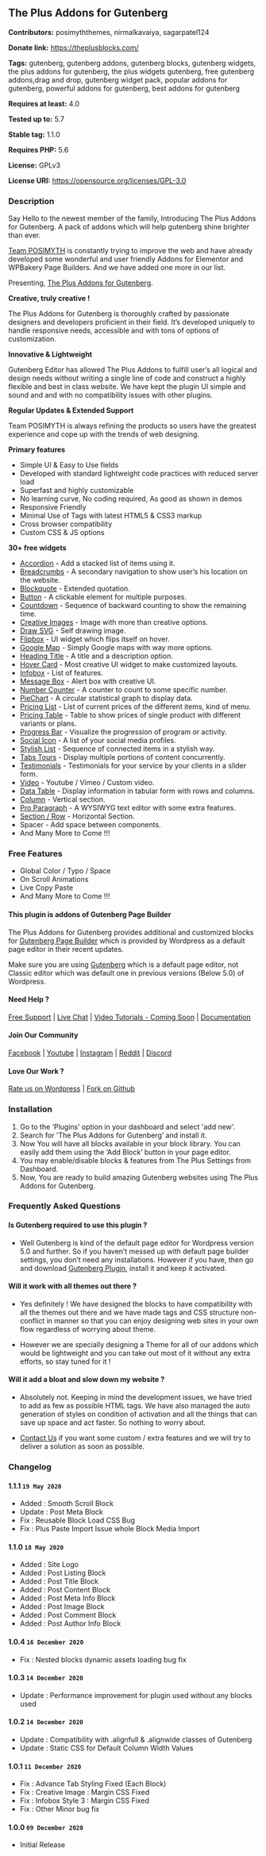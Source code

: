 ## The Plus Addons for Gutenberg

**Contributors:** posimyththemes, nirmalkavaiya, sagarpatel124

**Donate link:** https://theplusblocks.com/

**Tags:** gutenberg, gutenberg addons, gutenberg blocks, gutenberg widgets, the plus addons for gutenberg, the plus widgets gutenberg, free gutenberg addons,drag and drop, gutenberg widget pack, popular addons for gutenberg, powerful addons for gutenberg, best addons for gutenberg

**Requires at least:** 4.0

**Tested up to:** 5.7

**Stable tag:** 1.1.0

**Requires PHP:** 5.6

**License:** GPLv3

**License URI:** https://opensource.org/licenses/GPL-3.0

### Description

Say Hello to the newest member of the family, Introducing The Plus Addons for Gutenberg. A pack of addons which will help gutenberg shine brighter than ever.

[Team POSIMYTH](https://posimyth.com/) is constantly trying to improve the web and have already developed some wonderful and user friendly Addons for Elementor and WPBakery Page Builders. And we have added one more in our list. 

Presenting, [The Plus Addons for Gutenberg](https://theplusblocks.com/).

**Creative, truly creative !**

The Plus Addons for Gutenberg is thoroughly crafted by passionate designers and developers proficient in their field. It’s developed uniquely to handle responsive needs, accessible and with tons of options of customization.

**Innovative & Lightweight**

Gutenberg Editor has allowed The Plus Addons to fulfill user’s all logical and design needs without writing a single line of code and construct a highly flexible and best in class website. We have kept the plugin UI simple and sound and and with no compatibility issues with other plugins. 

**Regular Updates & Extended Support**

Team POSIMYTH is always refining the products so users have the greatest experience and cope up with the trends of web designing.<br>

**Primary features**
- Simple UI & Easy to Use fields
- Developed with standard lightweight code practices with reduced server load
- Superfast and highly customizable
- No learning curve, No coding required, As good as shown in demos
- Responsive Friendly 
- Minimal Use of Tags with latest HTML5 & CSS3 markup
- Cross browser compatibility
- Custom CSS & JS options


**30+ free widgets**

- [Accordion](https://theplusblocks.com/plus-blocks/accordion/) - Add a stacked list of items using it.
- [Breadcrumbs](https://theplusblocks.com/plus-blocks/breadcrumb-bar/) - A secondary navigation to show user’s his location on the website.
- [Blockquote](http://theplusblocks.com/plus-blocks/blockquote/) - Extended quotation.
- [Button](http://theplusblocks.com/plus-blocks/button/) - A clickable element for multiple purposes. 
- [Countdown](http://theplusblocks.com/plus-blocks/countdown/) - Sequence of backward counting to show the remaining time. 
- [Creative Images](http://theplusblocks.com/plus-blocks/creative-images/) - Image with more than creative options.
- [Draw SVG](http://theplusblocks.com/plus-blocks/draw-svg/) - Self drawing image.
- [Flipbox](http://theplusblocks.com/plus-blocks/flipbox/) - UI widget which flips itself on hover.
- [Google Map](http://theplusblocks.com/plus-blocks/google-maps/) - Simply Google maps with way more options.
- [Heading Title](http://theplusblocks.com/plus-blocks/heading-title/) - A title and a description option.
- [Hover Card](http://theplusblocks.com/plus-blocks/advanced-hover-card-animations/) - Most creative UI widget to make customized layouts.
- [Infobox](http://theplusblocks.com/plus-blocks/infobox/) - List of features.
- [Message Box](http://theplusblocks.com/plus-blocks/message-box/) - Alert box with creative UI.
- [Number Counter](http://theplusblocks.com/plus-blocks/number-counter/) - A counter to count to some specific number.
- [PieChart](http://theplusblocks.com/plus-blocks/piechart/) - A circular statistical graph to display data.
- [Pricing List](http://theplusblocks.com/plus-blocks/pricing-list/) - List of current prices of the different items, kind of menu.
- [Pricing Table](http://theplusblocks.com/plus-blocks/pricing-table/) - Table to show prices of single product with different variants or plans.
- [Progress Bar](http://theplusblocks.com/plus-blocks/progress-bar/) - Visualize the progression of program or activity.
- [Social Icon](http://theplusblocks.com/plus-blocks/social-icon/) - A list of your social media profiles.
- [Stylish List](http://theplusblocks.com/plus-blocks/stylish-list/) - Sequence of connected items in a stylish way.
- [Tabs Tours](http://theplusblocks.com/plus-blocks/tabs-tours/) - Display multiple portions of content concurrently.
- [Testimonials](http://theplusblocks.com/plus-listing/testimonials/) - Testimonials for your service by your clients in a slider form.
- [Video](http://theplusblocks.com/plus-blocks/video/) - Youtube / Vimeo / Custom video.
- [Data Table](http://theplusblocks.com/plus-blocks/data-table/) - Display information in tabular form with rows and columns.
- [Column](https://theplusblocks.com/column/) - Vertical section.
- [Pro Paragraph](http://theplusblocks.com/plus-blocks/advance-text-block/) - A WYSIWYG text editor with some extra features. 
- [Section / Row](https://theplusblocks.com/row/) - Horizontal Section.
- Spacer - Add space between components.
- And Many More to Come !!!


### Free Features

- Global Color / Typo / Space 
- On Scroll Animations
- Live Copy Paste 
- And Many More to Come !!!


#### This plugin is addons of Gutenberg Page Builder
The Plus Addons for Gutenberg provides additional and customized blocks for [Gutenberg Page Builder](https://wordpress.org/gutenberg/) which is provided by Wordpress as a default page editor in their recent updates.

Make sure you are using [Gutenberg](https://wordpress.org/plugins/gutenberg/) which is a default page editor, not Classic editor which was default one in previous versions (Below 5.0) of Wordpress.

#### Need Help ?

[Free Support](https://wordpress.org/support/plugin/the-plus-addons-for-block-editor/) | [Live Chat](http://m.me/tpagutenberg/) | [Video Tutorials - Coming Soon](https://www.youtube.com/c/POSIMYTHInnovations) | [Documentation](https://docs.posimyth.com/tpag/) 

#### Join Our Community
[Facebook](https://www.facebook.com/groups/theplus4gutenberg/) | [Youtube](https://www.youtube.com/c/POSIMYTHInnovations) | [Instagram](https://www.instagram.com/tpagutenberg/) | [Reddit](https://www.reddit.com/r/ThePlusAddons/) | [Discord](https://discord.gg/J4pr6ggm)

#### Love Our Work ?
[Rate us on Wordpress](https://wordpress.org/plugins/the-plus-addons-for-block-editor/#reviews) | [Fork on Github](https://github.com/)


### Installation

1. Go to the ‘Plugins’ option in your dashboard and select 'add new'.
2. Search for 'The Plus Addons for Gutenberg’ and install it.
3. Now You will have all blocks available in your block library. You can easily add them using the ‘Add Block’ button in your page editor.
4. You may enable/disable blocks & features from The Plus Settings from Dashboard.
5. Now, You are ready to build amazing Gutenberg websites using The Plus Addons for Gutenberg.


### Frequently Asked Questions

#### Is Gutenberg required to use this plugin ? 

- Well Gutenberg is kind of the default page editor for Wordpress version 5.0 and further. So if you haven’t messed up with default page builder settings, you don’t need any installations. However if you have, then go and download [Gutenberg Plugin](https://wordpress.org/plugins/gutenberg/), install it and keep it activated.

#### Will it work with all themes out there ?

- Yes definitely ! We have designed the blocks to have compatibility with all the themes out there and we have made tags and CSS structure non-conflict in manner so that you can enjoy designing web sites in your own flow regardless of worrying about theme.

- However we are specially designing a Theme for all of our addons which would be lightweight and you can take out most of it without any extra efforts, so stay tuned for it !

#### Will it add a bloat and slow down my website ?

- Absolutely not. Keeping in mind the development issues, we have tried to add as few as possible HTML tags. We have also managed the auto generation of styles on condition of activation and all the things that can save up space and act faster. So nothing to worry about.


- [Contact Us](http://m.me/tpagutenberg/) if you want some custom / extra features and we will try to deliver a solution as soon as possible.

### Changelog

#### 1.1.1 `19 May 2020`
- Added : Smooth Scroll Block
- Update : Post Meta Block
- Fix : Reusable Block Load CSS Bug
- Fix : Plus Paste Import Issue whole Block Media Import

#### 1.1.0 `18 May 2020`
- Added : Site Logo
- Added : Post Listing Block
- Added : Post Title Block
- Added : Post Content Block
- Added : Post Meta Info Block
- Added : Post Image Block
- Added : Post Comment Block
- Added : Post Author Info Block

#### 1.0.4 `16 December 2020`
- Fix : Nested blocks dynamic assets loading bug fix

#### 1.0.3 `14 December 2020`
- Update : Performance improvement for plugin used without any blocks used

#### 1.0.2 `14 December 2020`
- Update : Compatibility with .alignfull & .alignwide classes of Gutenberg
- Update : Static CSS for Default Column Width Values

#### 1.0.1 `11 December 2020`
- Fix : Advance Tab Styling Fixed (Each Block)
- Fix : Creative Image : Margin CSS Fixed
- Fix : Infobox Style 3 : Margin CSS Fixed
- Fix : Other Minor bug fix

#### 1.0.0 `09 December 2020`
- Initial Release
